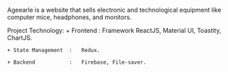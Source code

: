 Ageearle is a website that sells electronic and technological equipment like computer mice, headphones, and monitors.

Project Technology:
    + Frontend          :   Framework ReactJS, Material UI, Toastity, ChartJS.
    
    + State Management  :   Redux.

    + Backend           :   Firebase, File-saver.
